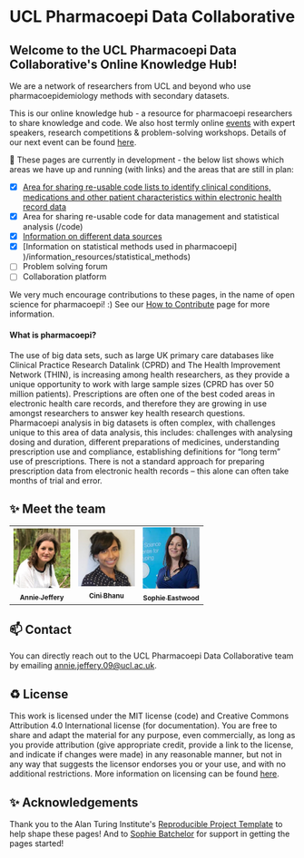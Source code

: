 # UCL Pharmacoepi Data Collaborative
## Welcome to the UCL Pharmacoepi Data Collaborative's Online Knowledge Hub!

We are a network of researchers from UCL and beyond who use pharmacoepidemiology methods with secondary datasets. 

This is our online knowledge hub - a resource for pharmacoepi researchers to share knowledge and code. We also host termly online [events](/events&training) with expert speakers, research competitions & problem-solving workshops. Details of our next event can be found [here](/events&training).

🎯 These pages are currently in development - the below list shows which areas we have up and running (with links) and the areas that are still in plan:
- [X] [Area for sharing re-usable code lists to identify clinical conditions, medications and other patient characteristics within electronic health record data](/codelists)
- [X] Area for sharing re-usable code for data management and statistical analysis (/code)
- [X] [Information on different data sources](/information_resources/data_sources)
- [X] [Information on statistical methods used in pharmacoepi] )/information_resources/statistical_methods)
- [ ] Problem solving forum
- [ ] Collaboration platform

We very much encourage contributions to these pages, in the name of open science for pharmacoepi! :) See our [How to Contribute](https://github.com/Pharmacoepi-Data-Collaborative/home/blob/Main/HOW_TO_CONTRIBUTE.md) page for more information.


#### What is pharmacoepi?

The use of big data sets, such as large UK primary care databases like Clinical Practice Research Datalink (CPRD) and  The Health Improvement Network (THIN), is increasing among health researchers, as they provide a unique opportunity to work with large sample sizes (CPRD has over 50 million patients). Prescriptions are often one of the best coded areas in electronic health care records, and therefore they are growing in use amongst researchers to answer key health research questions. Pharmacoepi analysis in big datasets is often complex, with challenges unique to this area of data analysis, this includes: challenges with analysing dosing and duration, different preparations of medicines, understanding prescription use and compliance, establishing definitions for “long term” use of prescriptions. There is not a standard approach for preparing prescription data from electronic health records – this alone can often take months of trial and error. 

✨ Meet the team
---

<table>
  <tr>
    <td align="center"><a href="https://iris.ucl.ac.uk/iris/browse/profile?upi=AJEFF67"><img src="/images/annie.png" width="100px;" alt=""/><br /><sub><b>Annie Jeffery</b></sub></a><br /></td>
    <td align="center"><a href="https://iris.ucl.ac.uk/iris/browse/profile?upi=CBHAN58"><img src="/images/cini.png" width="100px;" alt=""/><br /><sub><b>Cini Bhanu</b></sub></a><br /></td>
    <td align="center"><a href="https://iris.ucl.ac.uk/iris/browse/profile?upi=SVEAS35"><img src="/images/sophie.png" width="100px;" alt=""/><br /><sub><b>Sophie Eastwood</b></sub></a><br /></td>
    
  </tr>
</table>

📫 Contact
---

You can directly reach out to the UCL Pharmacoepi Data Collaborative team by emailing [annie.jeffery.09@ucl.ac.uk](mailto:annie.jeffery.09@ucl.ac.uk).

♻️ License
---

This work is licensed under the MIT license (code) and Creative Commons Attribution 4.0 International license (for documentation).
You are free to share and adapt the material for any purpose, even commercially,
as long as you provide attribution (give appropriate credit, provide a link to the license,
and indicate if changes were made) in any reasonable manner, but not in any way that suggests the
licensor endorses you or your use, and with no additional restrictions. 
More information on licensing can be found [here](https://github.com/Pharmacoepi-Data-Collaborative/home/blob/Main/LICENSE.md).

✨ Acknowledgements
---
Thank you to the Alan Turing Institute's [Reproducible Project Template](https://github.com/alan-turing-institute/reproducible-project-template) to help shape these pages! And to [Sophie Batchelor](https://github.com/BrainonSilicon) for support in getting the pages started! 

